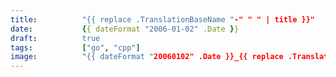 ```yaml
---
title:          "{{ replace .TranslationBaseName "-" " " | title }}"
date:           {{ dateFormat "2006-01-02" .Date }}
draft:          true
tags:           ["go", "cpp"]
image:          "{{ dateFormat "20060102" .Date }}_{{ replace .TranslationBaseName "-" " " | title }}_cover.jpg"
---
```


